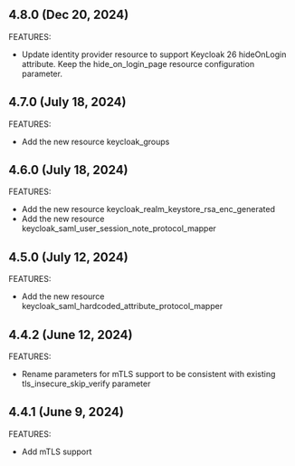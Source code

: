 ## 4.8.0 (Dec 20, 2024)

FEATURES:

- Update identity provider resource to support Keycloak 26 hideOnLogin attribute.
    Keep the hide_on_login_page resource configuration parameter.

## 4.7.0 (July 18, 2024)

FEATURES:

- Add the new resource keycloak_groups

## 4.6.0 (July 18, 2024)

FEATURES:

- Add the new resource keycloak_realm_keystore_rsa_enc_generated
- Add the new resource keycloak_saml_user_session_note_protocol_mapper

## 4.5.0 (July 12, 2024)

FEATURES:

- Add the new resource keycloak_saml_hardcoded_attribute_protocol_mapper

## 4.4.2 (June 12, 2024)

FEATURES:

- Rename parameters for mTLS support to be consistent with existing tls_insecure_skip_verify parameter

## 4.4.1 (June 9, 2024)

FEATURES:

- Add mTLS support
